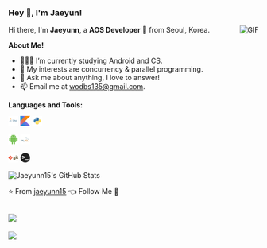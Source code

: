 
<h3 title="hehehe"> Hey 👋, I'm Jaeyun!</h3>

Hi there, I'm **Jaeyunn**, a **AOS Developer** 🚀 from Seoul, Korea.
  <img align="right" alt="GIF" src="https://i.pinimg.com/originals/e4/26/70/e426702edf874b181aced1e2fa5c6cde.gif" />

**About Me!**

- 👨🏽‍💻 I’m currently studying Android and CS.
- 🤔 My interests are concurrency & parallel programming.
- 💬 Ask me about anything, I love to answer!
- 📫 Email me at [wodbs135@gmail.com](mailto:wodbs135@gmail.com).
<!--- 📝 See my [Resume](https://www.notion.so/ca54de7d329d4b7ba5dcce3875f20105) to get more info.-->


**Languages and Tools:**  


<code><img height="20" src="https://raw.githubusercontent.com/github/explore/80688e429a7d4ef2fca1e82350fe8e3517d3494d/topics/java/java.png"></code>
<code><img height="20" src="https://raw.githubusercontent.com/github/explore/80688e429a7d4ef2fca1e82350fe8e3517d3494d/topics/kotlin/kotlin.png"></code>
<code><img height="20" src="https://raw.githubusercontent.com/github/explore/80688e429a7d4ef2fca1e82350fe8e3517d3494d/topics/python/python.png"></code>

<code><img height="20" src="https://raw.githubusercontent.com/github/explore/80688e429a7d4ef2fca1e82350fe8e3517d3494d/topics/android/android.png"></code>
<code><img height="20" src="https://raw.githubusercontent.com/github/explore/80688e429a7d4ef2fca1e82350fe8e3517d3494d/topics/mysql/mysql.png"></code>

<code><img height="20" src="https://raw.githubusercontent.com/github/explore/80688e429a7d4ef2fca1e82350fe8e3517d3494d/topics/git/git.png"></code>
<code><img height="20" src="https://raw.githubusercontent.com/github/explore/80688e429a7d4ef2fca1e82350fe8e3517d3494d/topics/terminal/terminal.png"></code>

<img src="https://github-readme-stats.vercel.app/api?username=jaeyunn15&show_icons=true&hide_border=true&count_private=true&theme=shades-of-purple&icon_color=fad000" alt="Jaeyunn15's GitHub Stats">

⭐️ From [jaeyunn15](https://github.com/jaeyunn15)
👈 Follow Me 👻


<br> <img src="https://komarev.com/ghpvc/?username=jaeyunn15&color=blueviolet"> <br/>
<br> <img src="https://hits.seeyoufarm.com/api/count/incr/badge.svg?url=https%3A%2F%2Fgithub.com%2Fjaeyunn15%2Fhit-counter&count_bg=%23EFA711&title_bg=%236C08D9&icon=&icon_color=%23131313&title=hits&edge_flat=false"> <br />

